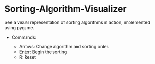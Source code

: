 # Sorting-Algorithm-Visualizer
See a visual representation of sorting algorithms in action, implemented using pygame.

- Commands:

  - Arrows: Change algorithm and sorting order.
  - Enter: Begin the sorting
  - R: Reset
